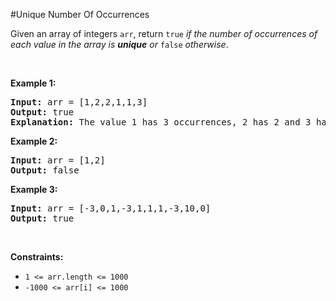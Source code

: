 #Unique Number Of Occurrences
<p>Given an array of integers <code>arr</code>, return <code>true</code> <em>if the number of occurrences of each value in the array is <strong>unique</strong> or </em><code>false</code><em> otherwise</em>.</p>
<p> </p>
<p><strong class="example">Example 1:</strong></p>
<pre><strong>Input:</strong> arr = [1,2,2,1,1,3]
<strong>Output:</strong> true
<strong>Explanation:</strong> The value 1 has 3 occurrences, 2 has 2 and 3 has 1. No two values have the same number of occurrences.</pre>
<p><strong class="example">Example 2:</strong></p>
<pre><strong>Input:</strong> arr = [1,2]
<strong>Output:</strong> false
</pre>
<p><strong class="example">Example 3:</strong></p>
<pre><strong>Input:</strong> arr = [-3,0,1,-3,1,1,1,-3,10,0]
<strong>Output:</strong> true
</pre>
<p> </p>
<p><strong>Constraints:</strong></p>
<ul>
<li><code>1 &lt;= arr.length &lt;= 1000</code></li>
<li><code>-1000 &lt;= arr[i] &lt;= 1000</code></li>
</ul>
